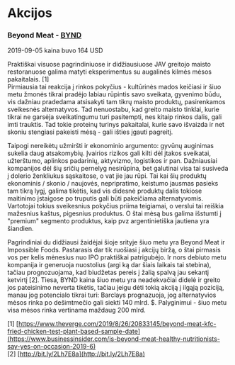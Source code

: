 # Akcijos

### Beyond Meat - [BYND](https://finviz.com/quote.ashx?t=BYND&ty=c&ta=1&p=d)

2019-09-05 kaina buvo 164 USD

Praktiškai visuose pagrindiniuose ir didžiausiuose JAV greitojo maisto restoranuose galima matyti eksperimentus su augalinės kilmės mėsos pakaitalais. \[1\]  
Pirmiausia tai reakcija į rinkos pokyčius - kultūrinės mados keičiasi ir šiuo metu žmonės tikrai pradėjo labiau rūpintis savo sveikata, gyvenimo būdu, vis dažniau pradedama atsisakyti tam tikrų maisto produktų, pasirenkamos sveikesnės alternatyvos. Tad nenuostabu, kad greito maisto tinklai, kurie tikrai ne garsėja sveikatingumu turi pasitempti, nes kitaip rinkos dalis, gali imti trauktis. Tad tokie proteinų turinys pakaitalai, kurie savo išvaizda ir net skoniu stengiasi pakeisti mėsą - gali išties įgauti pagreitį.

Taipogi nereikėtų užmiršti ir ekonominio argumento: gyvūnų auginimas sukelia daug atsakomybių. Įvairios rizikos gali kilti dėl įtakos sveikatai, užterštumo, aplinkos padarinių, aktyvizmo, logistikos ir pan. Dažniausiai kompanijos dėl šių sričių pernelyg nesirūpina, bet galutinai visa tai susiveda į dolerio ženkliukus sąskaitose, o vat jie jau rūpi. Tai kai šių produktų ekonominis / skonio / naujovės, nepripratimo, keistumo jausmas pasieks tam tikrą lygį, galima tikėtis, kad vis didesnė produktų dalis tokiose maitinimo įstaigose po truputis gali būti pakeičiama alternatyvomis. Vartotojai tokius sveikesnius pokyčius priima teigiamai, o verslui tai reiškia mažesnius kaštus, pigesnius produktus. O štai mėsą bus galima išstumti į "premium" segmento produktus, kaip pvz argentinietiška jautiena yra šiandien.

Pagrindiniai du didžiausi žaidėjai šioje srityje šiuo metu yra Beyond Meat ir Impossible Foods. Pastarasis dar tik ruošiasi į akcijų biržą, o štai pirmasis vos per kelis mėnesius nuo IPO praktiškai patrigubėjo. Ir nors debiuto metu kompanija ir generuoja nuostolius \(argi ką dar šiais laikais tai stebina\), tačiau prognozuojama, kad biudžetas pereis į žalią spalvą jau sekantį ketvirtį \[2\]. Tiesa, BYND kaina šiuo metu yra neadekvačiai didelė ir greito jos pateisinimo neverta tikėtis, tačiau jeigu dėti tokią akciją į ilgąją poziciją, manau jog potencialo tikrai turi: Barclays prognazuoja, jog alternatyvios mėsos rinka po dešimtmečio gali siekti 140 mlrd. $. Palyginimui - šiuo metu visa mėsos rinka vertinama maždaug 200 mlrd.

\[1\] [https://www.theverge.com/2019/8/26/20833145/beyond-meat-kfc-fried-chicken-test-plant-based-sample-date](https://www.businessinsider.com/is-beyond-meat-healthy-nutritionists-say-yes-on-occasion-2019-6)  
\[2\] [http://bit.ly/2Lh7E8a](http://bit.ly/2Lh7E8a)

### 

